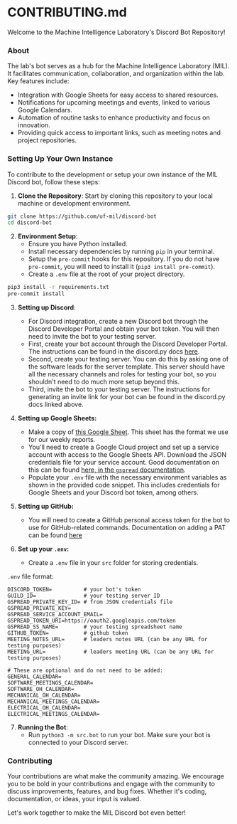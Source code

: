 # CONTRIBUTING.md

Welcome to the Machine Intelligence Laboratory's Discord Bot Repository!

### About

The lab's bot serves as a hub for the Machine Intelligence Laboratory (MIL). It facilitates communication, collaboration, and organization within the lab. Key features include:

- Integration with Google Sheets for easy access to shared resources.
- Notifications for upcoming meetings and events, linked to various Google Calendars.
- Automation of routine tasks to enhance productivity and focus on innovation.
- Providing quick access to important links, such as meeting notes and project repositories.

### Setting Up Your Own Instance

To contribute to the development or setup your own instance of the MIL Discord bot, follow these steps:

1. **Clone the Repository**: Start by cloning this repository to your local machine or development environment.

```bash
git clone https://github.com/uf-mil/discord-bot
cd discord-bot
```

2. **Environment Setup**:
   - Ensure you have Python installed.
   - Install necessary dependencies by running `pip` in your terminal.
   - Setup the `pre-commit` hooks for this repository. If you do not have `pre-commit`, you will need to install it (`pip3 install pre-commit`).
   - Create a `.env` file at the root of your project directory.

```bash
pip3 install -r requirements.txt
pre-commit install
```

3. **Setting up Discord**:
   - For Discord integration, create a new Discord bot through the Discord Developer Portal and obtain your bot token. You will then need to invite the bot to your testing server.
   - First, create your bot account through the Discord Developer Portal. The instructions can be found in the discord.py docs [here](https://discordpy.readthedocs.io/en/stable/discord.html).
   - Second, create your testing server. You can do this by asking one of the software leads for the server template. This server should have all the necessary channels and roles for testing your bot, so you shouldn't need to do much more setup beyond this.
   - Third, invite the bot to your testing server. The instructions for generating an invite link for your bot can be found in the discord.py docs linked above.

4. **Setting up Google Sheets:**
   - Make a copy of [this Google Sheet](https://docs.google.com/spreadsheets/d/1BTPLrs3Lr6J7030cHikgecBoWK1iVkkHlqKv4_yXcXk/edit?usp=sharing). This sheet has the format we use for our weekly reports.
   - You'll need to create a Google Cloud project and set up a service account with access to the Google Sheets API. Download the JSON credentials file for your service account. Good documentation on this can be found [here, in the `gspread` documentation](https://docs.gspread.org/en/v6.0.0/oauth2.html#for-bots-using-service-account).
   - Populate your `.env` file with the necessary environment variables as shown in the provided code snippet. This includes credentials for Google Sheets and your Discord bot token, among others.

5. **Setting up GitHub:**
    - You will need to create a GitHub personal access token for the bot to use for GitHub-related commands. Documentation on adding a PAT can be found [here](https://docs.github.com/en/enterprise-server@3.9/authentication/keeping-your-account-and-data-secure/managing-your-personal-access-tokens#creating-a-personal-access-token)

6. **Set up your `.env`:**
   - Create a `.env` file in your `src` folder for storing credentials.

`.env` file format:
```
DISCORD_TOKEN=          # your bot's token
GUILD_ID=               # your testing server ID
GSPREAD_PRIVATE_KEY_ID= # from JSON credentials file
GSPREAD_PRIVATE_KEY=
GSPREAD_SERVICE_ACCOUNT_EMAIL=
GSPREAD_TOKEN_URI=https://oauth2.googleapis.com/token
GSPREAD_SS_NAME=        # your testing spreadsheet name
GITHUB_TOKEN=           # github token
MEETING_NOTES_URL=      # leaders notes URL (can be any URL for testing purposes)
MEETING_URL=            # leaders meeting URL (can be any URL for testing purposes)

# These are optional and do not need to be added:
GENERAL_CALENDAR=
SOFTWARE_MEETINGS_CALENDAR=
SOFTWARE_OH_CALENDAR=
MECHANICAL_OH_CALENDAR=
MECHANICAL_MEETINGS_CALENDAR=
ELECTRICAL_OH_CALENDAR=
ELECTRICAL_MEETINGS_CALENDAR=
```

7. **Running the Bot**:
   - Run `python3 -m src.bot` to run your bot. Make sure your bot is connected to your Discord server.

### Contributing

Your contributions are what make the community amazing. We encourage you to be bold in your contributions and engage with the community to discuss improvements, features, and bug fixes. Whether it's coding, documentation, or ideas, your input is valued.

Let's work together to make the MIL Discord bot even better!
